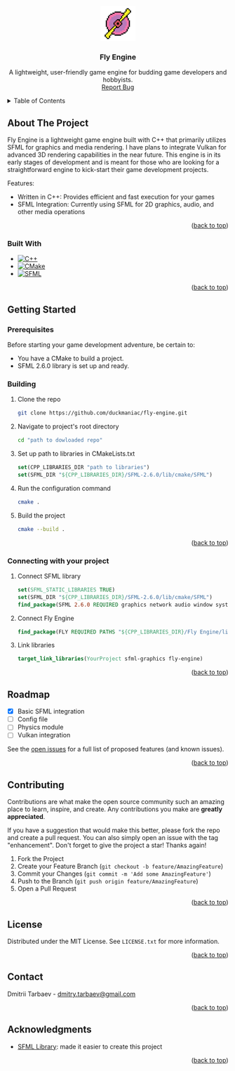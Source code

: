 <a name="readme-top"></a>

<!-- PROJECT LOGO -->
<br />
<div align="center">
  <a href="https://github.com/duckmaniac/fly-engine">
    <img src="assets/icon.png" alt="Logo" width="80" height="80">
  </a>

  <h3 align="center">Fly Engine</h3>

  <p align="center">
    A lightweight, user-friendly game engine for budding game developers and hobbyists.
    <br />
    <a href="https://github.com/duckmaniac/fly-engine/issues">Report Bug</a>
  </p>
</div>

<!-- TABLE OF CONTENTS -->
<details>
  <summary>Table of Contents</summary>
  <ol>
    <li>
      <a href="#about-the-project">About The Project</a>
      <ul>
        <li><a href="#built-with">Built With</a></li>
      </ul>
    </li>
    <li>
      <a href="#getting-started">Getting Started</a>
      <ul>
        <li><a href="#prerequisites">Prerequisites</a></li>
        <li><a href="#building">Building</a></li>
        <li><a href="#connecting-with-your-project">Connecting with your project</a></li>
      </ul>
    </li>
    <li><a href="#roadmap">Roadmap</a></li>
    <li><a href="#contributing">Contributing</a></li>
    <li><a href="#license">License</a></li>
    <li><a href="#contact">Contact</a></li>
    <li><a href="#acknowledgments">Acknowledgments</a></li>
  </ol>
</details>

<!-- ABOUT THE PROJECT -->
## About The Project

Fly Engine is a lightweight game engine built with C++ that primarily utilizes SFML for graphics and media rendering. I have plans to integrate Vulkan for advanced 3D rendering capabilities in the near future. This engine is in its early stages of development and is meant for those who are looking for a straightforward engine to kick-start their game development projects.

Features:
* Written in C++: Provides efficient and fast execution for your games
* SFML Integration: Currently using SFML for 2D graphics, audio, and other media operations

<p align="right">(<a href="#readme-top">back to top</a>)</p>



### Built With

* [![C++][cpp]][cpp-url]
* [![CMake][cmake]][cmake-url]
* [![SFML][sfml]][sfml-url]

<p align="right">(<a href="#readme-top">back to top</a>)</p>



<!-- GETTING STARTED -->
## Getting Started

### Prerequisites

Before starting your game development adventure, be certain to:

* You have a CMake to build a project.
* SFML 2.6.0 library is set up and ready.

### Building

1. Clone the repo
   ```sh
   git clone https://github.com/duckmaniac/fly-engine.git
   ```
2. Navigate to project's root directory
   ```sh
   cd "path to dowloaded repo"
   ```
3. Set up path to libraries in CMakeLists.txt
   ```cmake
   set(CPP_LIBRARIES_DIR "path to libraries")
   set(SFML_DIR "${CPP_LIBRARIES_DIR}/SFML-2.6.0/lib/cmake/SFML")
   ```
4. Run the configuration command
   ```sh
   cmake .
   ```
5. Build the project
   ```sh
   cmake --build .
   ```

<p align="right">(<a href="#readme-top">back to top</a>)</p>



### Connecting with your project

1. Connect SFML library
   ```cmake
   set(SFML_STATIC_LIBRARIES TRUE)
   set(SFML_DIR "${CPP_LIBRARIES_DIR}/SFML-2.6.0/lib/cmake/SFML")
   find_package(SFML 2.6.0 REQUIRED graphics network audio window system)
   ```
2. Connect Fly Engine
   ```cmake
   find_package(FLY REQUIRED PATHS "${CPP_LIBRARIES_DIR}/Fly Engine/lib/cmake")
   ```
3. Link libraries
   ```cmake
   target_link_libraries(YourProject sfml-graphics fly-engine)
   ```

<p align="right">(<a href="#readme-top">back to top</a>)</p>



<!-- ROADMAP -->
## Roadmap

- [x] Basic SFML integration
- [ ] Config file
- [ ] Physics module
- [ ] Vulkan integration

See the [open issues](https://github.com/duckmaniac/fly-engine/issues) for a full list of proposed features (and known issues).

<p align="right">(<a href="#readme-top">back to top</a>)</p>



<!-- CONTRIBUTING -->
## Contributing

Contributions are what make the open source community such an amazing place to learn, inspire, and create. Any contributions you make are **greatly appreciated**.

If you have a suggestion that would make this better, please fork the repo and create a pull request. You can also simply open an issue with the tag "enhancement".
Don't forget to give the project a star! Thanks again!

1. Fork the Project
2. Create your Feature Branch (`git checkout -b feature/AmazingFeature`)
3. Commit your Changes (`git commit -m 'Add some AmazingFeature'`)
4. Push to the Branch (`git push origin feature/AmazingFeature`)
5. Open a Pull Request

<p align="right">(<a href="#readme-top">back to top</a>)</p>



<!-- LICENSE -->
## License
Distributed under the MIT License. See `LICENSE.txt` for more information.

<p align="right">(<a href="#readme-top">back to top</a>)</p>



<!-- CONTACT -->
## Contact

Dmitrii Tarbaev - dmitry.tarbaev@gmail.com

<p align="right">(<a href="#readme-top">back to top</a>)</p>



<!-- ACKNOWLEDGMENTS -->
## Acknowledgments

* [SFML Library](https://www.sfml-dev.org/): made it easier to create this project
  
<p align="right">(<a href="#readme-top">back to top</a>)</p>



<!-- MARKDOWN LINKS & IMAGES -->
[cpp]: https://img.shields.io/badge/c++-%2300599C.svg?style=for-the-badge&logo=c%2B%2B&logoColor=white
[cmake]: https://img.shields.io/static/v1?style=for-the-badge&message=CMake&color=064F8C&logo=CMake&logoColor=FFFFFF&label=
[sfml]: https://img.shields.io/static/v1?style=for-the-badge&message=SFML&color=222222&logo=SFML&logoColor=8CC445&label=
[cpp-url]: https://cplusplus.com/
[cmake-url]: https://cmake.org/
[sfml-url]: https://www.sfml-dev.org/

